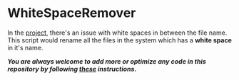# WhiteSpaceRemover
In the [project]( https://github.com/users/Aman9026/projects/2 ), there's an issue with white spaces in between the file name.
This script would rename all the files in the system which has a __white space__ in it's name.


***You are always welcome to add more or optimize any code in this repository by following [these](https://github.com/Aman9026/WhiteSpaceRemover/blob/master/CONTRIBUTING.md) instructions.***


